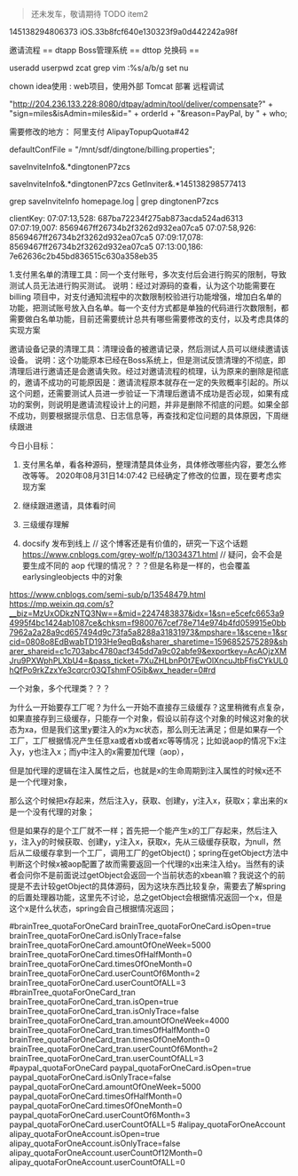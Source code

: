> 还未发车，敬请期待
TODO
item2




145138294806373
iOS.33b8fcf640e130323f9a0d442242a98f


邀请流程 == dtapp
Boss管理系统 == dttop
兑换码 == 

useradd
userpwd
zcat grep
vim :%s/a/b/g
set nu

chown
idea使用 : 
    web项目，使用外部 Tomcat 部署
    远程调试

"http://204.236.133.228:8080/dtpay/admin/tool/deliver/compensate?"
          + "sign=miles&isAdmin=miles&id=" + orderId + "&reason=PayPal, by " + who;

需要修改的地方：
阿里支付
AlipayTopupQuota#42

defaultConfFile = "/mnt/sdf/dingtone/billing.properties";


saveInviteInfo\&.*dingtonenP7zcs


saveInviteInfo\&.*dingtonenP7zcs
GetInviter\&.*145138298577413


grep saveInviteInfo homepage.log | grep dingtonenP7zcs


clientKey:
07:07:13,528:  687ba72234f275ab873acda524ad6313
07:07:19,007:  8569467ff26734b2f3262d932ea07ca5
07:07:58,926:  8569467ff26734b2f3262d932ea07ca5
07:09:17,078:  8569467ff26734b2f3262d932ea07ca5
07:13:00,186:  7e62636c2b45bd836515c630a358eb35

1.支付黑名单的清理工具：同一个支付账号，多次支付后会进行购买的限制，导致测试人员无法进行购买测试。
        说明：经过对源码的查看，认为这个功能需要在 billing 项目中，对支付通知流程中的次数限制校验进行功能增强，增加白名单的功能，把测试账号放入白名单。每一个支付方式都是单独的代码进行次数限制，都需要做白名单功能，目前还需要统计总共有哪些需要修改的支付，以及考虑具体的实现方案

邀请设备记录的清理工具：清理设备的被邀请记录，然后测试人员可以继续邀请该设备。
        说明：这个功能原本已经在Boss系统上，但是测试反馈清理的不彻底，即清理后进行邀请还是会邀请失败。经过对邀请流程的梳理，认为原来的删除是彻底的，邀请不成功的可能原因是：邀请流程原本就存在一定的失败概率引起的。所以这个问题，还需要测试人员进一步验证一下清理后邀请不成功是否必现，如果有成功的案例，则说明是邀请流程设计上的问题，并非是删除不彻底的问题。如果全部不成功，则要根据提示信息、日志信息等，再查找和定位问题的具体原因，下周继续跟进

今日小目标：
1. 支付黑名单，看各种源码，整理清楚具体业务，具体修改哪些内容，要怎么修改等等。
        2020年08月31日14:07:42 已经确定了修改的位置，现在要考虑实现方案
2. 继续跟进邀请，具体看时间

3. 三级缓存理解
4. docsify 发布到线上
// 这个博客还是有价值的，研究一下这个话题
https://www.cnblogs.com/grey-wolf/p/13034371.html // 疑问，会不会是要生成不同的 aop 代理的情况？？？但是名称是一样的，也会覆盖earlysingleobjects 中的对象


https://www.cnblogs.com/semi-sub/p/13548479.html
https://mp.weixin.qq.com/s?__biz=MzUxODkzNTQ3Nw==&mid=2247483837&idx=1&sn=e5cefc6653a94995f4bc1424ab1087ce&chksm=f9800767cef78e714e974b4fd059915e0bb7962a2a28a9cd657494d9c73fa5a8288a31831973&mpshare=1&scene=1&srcid=0808o8EdBwabTD193He9eqBq&sharer_sharetime=1596852575289&sharer_shareid=c1c703abc4780acf345dd7a9c02abfe9&exportkey=AcAOjzXMJru9PXWphPLXbU4=&pass_ticket=7XuZHLbnP0t7EwOlXncuJtbFfisCYkUL0hQfPo9rkZzxYe3cqrcr03QTshmFO5ib&wx_header=0#rd

一个对象，多个代理类？？？

为什么一开始要存工厂呢？为什么一开始不直接存三级缓存？这里稍微有点复杂，如果直接存到三级缓存，只能存一个对象，假设以前存这个对象的时候这对象的状态为xa，但是我们这里y要注入的x为xc状态，那么则无法满足；但是如果存一个工厂，工厂根据情况产生任意xa或者xb或者xc等等情况；比如说aop的情况下x注入y，y也注入x；而y中注入的x需要加代理（aop），

 但是加代理的逻辑在注入属性之后，也就是x的生命周期到注入属性的时候x还不是一个代理对象，
 
 那么这个时候把x存起来，然后注入y，获取、创建y，y注入x，获取x；拿出来的x是一个没有代理的对象；
 
 但是如果存的是个工厂就不一样；首先把一个能产生x的工厂存起来，然后注入y，注入y的时候获取、创建y，y注入x，获取x，先从三级缓存获取，为null，然后从二级缓存拿到一个工厂，调用工厂的getObject()；spring在getObject方法中判断这个时候x被aop配置了故而需要返回一个代理的x出来注入给y。当然有的读者会问你不是前面说过getObject会返回一个当前状态的xbean嘛？我说这个的前提是不去计较getObject的具体源码，因为这块东西比较复杂，需要去了解spring的后置处理器功能，这里先不讨论，总之getObject会根据情况返回一个x，但是这个x是什么状态，spring会自己根据情况返回；















#brainTree_quotaForOneCard
brainTree_quotaForOneCard.isOpen=true
brainTree_quotaForOneCard.isOnlyTrace=false
brainTree_quotaForOneCard.amountOfOneWeek=5000
brainTree_quotaForOneCard.timesOfHalfMonth=0
brainTree_quotaForOneCard.timesOfOneMonth=0
brainTree_quotaForOneCard.userCountOf6Month=2
brainTree_quotaForOneCard.userCountOfALL=3
#brainTree_quotaForOneCard_tran
brainTree_quotaForOneCard_tran.isOpen=true
brainTree_quotaForOneCard_tran.isOnlyTrace=false
brainTree_quotaForOneCard_tran.amountOfOneWeek=4000
brainTree_quotaForOneCard_tran.timesOfHalfMonth=0
brainTree_quotaForOneCard_tran.timesOfOneMonth=0
brainTree_quotaForOneCard_tran.userCountOf6Month=2
brainTree_quotaForOneCard_tran.userCountOfALL=3
#paypal_quotaForOneCard
paypal_quotaForOneCard.isOpen=true
paypal_quotaForOneCard.isOnlyTrace=false
paypal_quotaForOneCard.amountOfOneWeek=5000
paypal_quotaForOneCard.timesOfHalfMonth=0
paypal_quotaForOneCard.timesOfOneMonth=0
paypal_quotaForOneCard.userCountOf6Month=3
paypal_quotaForOneCard.userCountOfALL=5
#alipay_quotaForOneAccount
alipay_quotaForOneAccount.isOpen=true
alipay_quotaForOneAccount.isOnlyTrace=false
alipay_quotaForOneAccount.userCountOf12Month=0
alipay_quotaForOneAccount.userCountOfALL=0